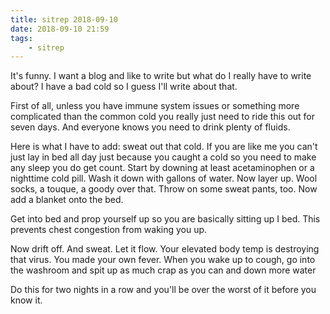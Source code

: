 ```yaml
---
title: sitrep 2018-09-10
date: 2018-09-10 21:59
tags: 
    - sitrep
---
```


It's funny. I want a blog and like to write but what do I really have to write about? I have a bad cold so I guess I'll write about that. 

First of all, unless you have immune system issues or something more complicated than the common cold you really just need to ride this out for seven days. And everyone knows you need to drink plenty of fluids. 

Here is what I have to add: sweat out that cold. If you are like me you can't just lay in bed all day just because you caught a cold so you need to make any sleep you do get count. Start by downing at least acetaminophen or a nighttime cold pill. Wash it down with gallons of water. Now layer up. Wool socks, a touque, a goody over that. Throw on some sweat pants, too. Now add a blanket onto the bed. 

Get into bed and prop yourself up so you are basically sitting up I bed. This prevents chest congestion from waking you up. 

Now drift off. And sweat. Let it flow. Your elevated body temp is destroying that virus. You made your own fever. When you wake up to cough, go into the washroom and spit up as much crap as you can and down more water 

Do this for two nights in a row and you'll be over the worst of it before you know it. 






